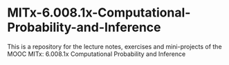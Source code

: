 # MITx-6.008.1x-Computational-Probability-and-Inference
This is a repository for the lecture notes, exercises and mini-projects of the MOOC MITx: 6.008.1x Computational Probability and Inference

